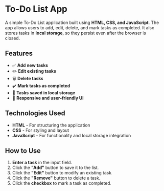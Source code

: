 
# To-Do List App

A simple To-Do List application built using **HTML, CSS, and JavaScript**. The app allows users to add, edit, delete, and mark tasks as completed. It also stores tasks in **local storage**, so they persist even after the browser is closed.

## Features

- ✅ **Add new tasks**
- ✏️ **Edit existing tasks**
- 🗑️ **Delete tasks**
- ✔️ **Mark tasks as completed**
- 💾 **Tasks saved in local storage**
- 🎨 **Responsive and user-friendly UI**

## Technologies Used

- **HTML** - For structuring the application
- **CSS** - For styling and layout
- **JavaScript** - For functionality and local storage integration

## How to Use

1. **Enter a task** in the input field.
2. Click the **"Add"** button to save it to the list.
3. Click the **"Edit"** button to modify an existing task.
4. Click the **"Remove"** button to delete a task.
5. Click the **checkbox** to mark a task as completed.



